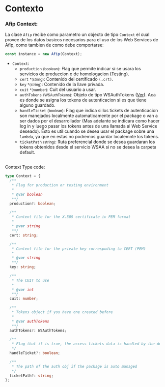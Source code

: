 # Contexto

### Afip Context:

La clase `Afip` recibe como parametro un objecto de tipo `Context` el cual provee de los datos basicos necesarios para el uso de los Web Services de Afip, como tambien de como debe comportarse:

```ts
const instance = new Afip(Context);
```

- `Context`:
  - `production` <small>(boolean)</small>: Flag que permite indicar si se usara los servicios de produccion o de homologacion (Testing).
  - `cert` <small>\*(string)</small>: Contenido del certificado `(.crt)`.
  - `key` <small>\*(string)</small>: Contenido de la llave privada.
  - `cuit` <small>\*(number)</small>: Cuit del usuario a usar.
  - `authTokens` <small>(WSAuthTokens)</small>: Objeto de tipo WSAuthTokens ([Ver](https://github.com/ralcorta/afip.ts/blob/main/src/auth/types.ts#L5)). Aca es donde se asigna los tokens de autenticacion si es que tiene alguno guardado.
  - `handleTicket` <small>(boolean)</small>: Flag que indica si los tickets de autenticacion son manejados localmente automaticamente por el package o van a ser dados por el desarrollador (Mas adelante se indicara como hacer log in y luego pasar los tokens antes de una llamada al Web Service deseado). Esto es util cuando se desea usar el package sobre una `lambda`, ya que en estas no podremos guardar localemnte los tokens.
  - `ticketPath` <small>(string)</small>: Ruta preferencial donde se desea guardaran los tokens obtenidos desde el servicio WSAA si no se desea la carpeta default.

<br/>
Context Type code:

```ts
type Context = {
  /**
   * Flag for production or testing environment
   *
   * @var boolean
   **/
  production?: boolean;

  /**
   * Content file for the X.509 certificate in PEM format
   *
   * @var string
   **/
  cert: string;

  /**
   * Content file for the private key correspoding to CERT (PEM)
   *
   * @var string
   **/
  key: string;

  /**
   * The CUIT to use
   *
   * @var int
   **/
  cuit: number;

  /**
   * Tokens object if you have one created before
   *
   * @var authTokens
   **/
  authTokens?: WSAuthTokens;

  /**
   * Flag that if is true, the access tickets data is handled by the developer, otherwise is saved locally.
   */
  handleTicket?: boolean;

  /**
   * The path of the auth obj if the package is auto managed
   */
  ticketPath?: string;
};
```

<br>
